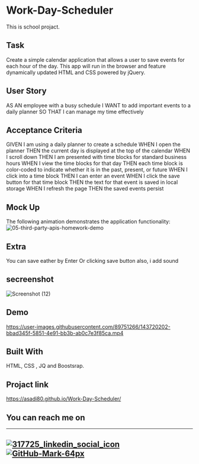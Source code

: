 # Work-Day-Scheduler
This is school projact.

## Task
Create a simple calendar application that allows a user to save events for each hour of the day. This app will run in the browser and feature dynamically updated HTML and CSS powered by jQuery.

## User Story
AS AN employee with a busy schedule
I WANT to add important events to a daily planner
SO THAT I can manage my time effectively

## Acceptance Criteria
GIVEN I am using a daily planner to create a schedule
WHEN I open the planner
THEN the current day is displayed at the top of the calendar
WHEN I scroll down
THEN I am presented with time blocks for standard business hours
WHEN I view the time blocks for that day
THEN each time block is color-coded to indicate whether it is in the past, present, or future
WHEN I click into a time block
THEN I can enter an event
WHEN I click the save button for that time block
THEN the text for that event is saved in local storage
WHEN I refresh the page
THEN the saved events persist


## Mock Up
The following animation demonstrates the application functionality:
![05-third-party-apis-homework-demo](https://user-images.githubusercontent.com/89751266/143665161-4a2f7028-4e0f-4408-a03f-fc73b52247a1.gif)

## Extra
You can save eather by Enter Or clicking save button
also, i add sound 

## secreenshot
![Screenshot (12)](https://user-images.githubusercontent.com/89751266/143720090-1ea09b1c-533b-4195-a25a-84dacbc65c38.png)

## Demo
https://user-images.githubusercontent.com/89751266/143720202-bbad345f-5851-4e91-bb3b-ab0c7e3f85ca.mp4


## Built With
HTML, CSS , JQ and Boostsrap.

## Projact link
https://asadi80.github.io/Work-Day-Scheduler/

## You can reach me on
---
[![317725_linkedin_social_icon](https://user-images.githubusercontent.com/89751266/140631331-e97c3a6d-52f7-4d12-b38f-33ca5a2fad7d.png)][1]
[![GitHub-Mark-64px](https://user-images.githubusercontent.com/89751266/140631675-21779441-b105-4714-a99d-1785de17d460.png)][2]
---
[1]: https://www.linkedin.com/in/abdurraouf-sadi/
[2]: https://github.com/asadi80




